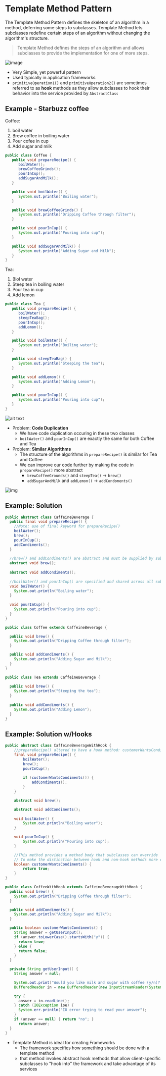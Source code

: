 # Template Method Pattern

The Template Method Pattern defines the skeleton of an algorithm in a method, deferring some steps to subclasses. Template Method lets subclasses redefine certain steps of an algorithm without changing the algorithm's structure.
> Template Method defines the steps of an algorithm and allows subclasses to provide the implementation for one of more steps.

![image](../img/3/templatemethoduml.png)

- Very Simple, yet powerful pattern
- Used typically in application frameworks
- `primitiveOperation1()` and `primitiveOperation2()` are sometimes referred to as **hook** methods as they allow subclasses to hook their behavior into the service provided by `AbstractClass`

## Example - Starbuzz coffee

Coffee:

1) boil water
2) Brew coffee in boiling water
3) Pour cofee in cup
4) Add sugar and milk

```Java
public class Coffee {
   public void prepareRecipe() {
      boilWater();
      brewCoffeeGrinds();
      pourInCup();
      addSugarAndMilk();
   }

   public void boilWater() {
      System.out.println("Boiling water");
   }

   public void brewCoffeeGrinds() {
      System.out.println("Dripping Coffee through filter");
   }

   public void pourInCup() {
      System.out.println("Pouring into cup");
   }

   public void addSugarAndMilk() {
      System.out.println("Adding Sugar and Milk");
   }
}
```

Tea:

1) Biol water
2) Steep tea in boiling water
3) Pour tea in cup
4) Add lemon

```Java
public class Tea {
   public void prepareRecipe() {
      boilWater();
      steepTeaBag();
      pourInCup();
      addLemon();
   }

   public void boilWater() {
      System.out.println("Boiling water");
   }

   public void steepTeaBag() {
      System.out.println("Steeping the tea");
   }

   public void addLemon() {
      System.out.println("Adding Lemon");
   }

   public void pourInCup() {
      System.out.println("Pouring into cup");
   }
}
```

![alt text](../img/3/templatesol.png)

- Problem: **Code Duplication**
  - We have code duplication occuring in these two classes
  - `boilWater()` and `pourInCup()` are exactly the same for both Coffee and Tea
- Problem: **Similar Algorithms**
  - The structure of the algorithms in `prepareRecipe()` is similar for Tea and Coffee
  - We can improve our code further by making the code in `prepareRecipe()` more abstract
    - `brewCoffeeGrounds()` and `steepTea()` -> `brew()`
    - `addSugarAndMilk`     and `addLemon()` -> `addCondoments()`

![img](../img/3/templatesoluml.png)

## Example: Solution

```Java
public abstract class CaffeineBeverage {
  public final void prepareRecipe() {
    //Note: use of final keyword for prepareRecipe()
    boilWater();
    brew();
    pourInCup();
    addCondiments();
  }
  
  //brew() and addCondiments() are abstract and must be supplied by subclasses
  abstract void brew();
  
  abstract void addCondiments();
  
  //boilWater() and pourInCup() are specified and shared across all subclasses
  void boilWater() {
    System.out.println("Boiling water");
  }
  
  void pourInCup() {
    System.out.println("Pouring into cup");
  }
}

public class Coffee extends CaffeineBeverage {

  public void brew() {
    System.out.println("Dripping Coffee through filter");
  }

  public void addCondiments() {
    System.out.println("Adding Sugar and Milk");
  }
}

public class Tea extends CaffeineBeverage {
  
  public void brew() {
    System.out.println("Steeping the tea");
  }
  
  public void addCondiments() {
    System.out.println("Adding Lemon");
  }
}
```

## Example: Solution w/Hooks

```Java
public abstract class CaffeineBeverageWithHook {
    //prepareRecipe() altered to have a hook method: customerWantsCondiments()
    final void prepareRecipe() {
        boilWater();
        brew();
        pourInCup();
        
        if (customerWantsCondiments()) {
            addCondiments();
        }
    }

    abstract void brew();

    abstract void addCondiments();
  
    void boilWater() {
        System.out.println("Boiling water");
    }

    void pourInCup() {
        System.out.println("Pouring into cup");
    }

    //This method provides a method body that subclasses can override
    // To make the distinction between hook and non-hook methods more clear, you can add the “final” keyword to all concrete methods that you don’t want subclasses to touch
    boolean customerWantsCondiments() {
        return true;
    }
}

public class CoffeeWithHook extends CaffeineBeverageWithHook {
  public void brew() {
    System.out.println("Dripping Coffee through filter");
  }

  public void addCondiments() {
    System.out.println("Adding Sugar and Milk");
  }

  public boolean customerWantsCondiments() {
    String answer = getUserInput();
    if (answer.toLowerCase().startsWith("y")) {
      return true;
    } else {
      return false;
    }
  }

  private String getUserInput() {
    String answer = null;

    System.out.print("Would you like milk and sugar with coffee (y/n)? ");
    BufferedReader in = new BufferedReader(new InputStreamReader(System.in));

    try {
      answer = in.readLine();
    } catch (IOException ioe) {
      System.err.println("IO error trying to read your answer");
    }
    if (answer == null) { return "no"; }
      return answer;
  }
}
```

- Template Method is ideal for creating Frameworks
  - The framework specifies how something should be done with a template method
  - that method invokes abstract hook methods that allow client-specific subclasses to "hook into" the framework and take advantage of its services
